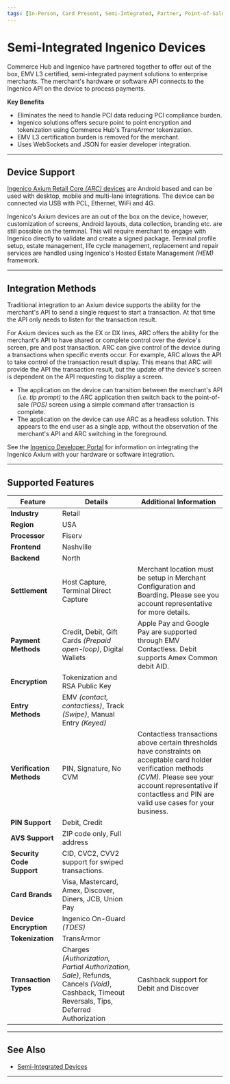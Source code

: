 ```yaml
---
tags: [In-Person, Card Present, Semi-Integrated, Partner, Point-of-Sale, Terminal, Device]
---
```


# Semi-Integrated Ingenico Devices

Commerce Hub and Ingenico have partnered together to offer out of the box, EMV L3 certified, semi-integrated payment solutions to enterprise merchants. The merchant's hardware or software API connects to the Ingenico API on the device to process payments.

**Key Benefits**

- Eliminates the need to handle PCI data reducing PCI compliance burden.
- Ingenico solutions offers secure point to point encryption and tokenization using Commerce Hub's TransArmor tokenization.
- EMV L3 certification burden is removed for the merchant.
- Uses WebSockets and JSON for easier developer integration.

---

## Device Support

[Ingenico Axium Retail Core *(ARC)* devices](https://ingenico.com/us-en/products-services/payment-terminals/axium) are Android based and can be used with desktop, mobile and multi-lane integrations. The device can be connected via USB with PCL, Ethernet, WiFi and 4G.

Ingenico's Axium devices are an out of the box on the device, however, customization of screens, Android layouts, data collection, branding etc. are still possible on the terminal. This will require merchant to engage with Ingenico directly to validate and create a signed package. Terminal profile setup, estate management, life cycle management, replacement and repair services are handled using Ingenico's Hosted Estate Management *(HEM)* framework.

---

## Integration Methods

Traditional integration to an Axium device supports the ability for the merchant's API to send a single request to start a transaction. At that time the API only needs to listen for the transaction result.

For Axium devices such as the EX or DX lines, ARC offers the ability for the merchant's API to have shared or complete control over the device's screen, pre and post transaction. ARC can give control of the device during a transactions when specific events occur. For example, ARC allows the API to take control of the transaction result display. This means that ARC will provide the API the transaction result, but the update of the device's screen is dependent on the API requesting to display a screen.

- The application on the device can transition between the merchant's API *(i.e. tip prompt)* to the ARC application then switch back to the point-of-sale *(POS)* screen using a simple command after transaction is complete.
- The application on the device can use ARC as a headless solution. This appears to the end user as a single app, without the observation of the merchant's API and ARC switching in the foreground.

See the [Ingenico Developer Portal](https://developer.ingenico.us/) for information on integrating the Ingenico Axium with your hardware or software integration.

---

## Supported Features

| Feature | Details | Additional Information |
| ----- | ----- | ----- |
| **Industry** | Retail | |
| **Region** | USA | |
| **Processor** | Fiserv | |
| **Frontend** | Nashville | |
| **Backend** | North | |
| **Settlement** | Host Capture, Terminal Direct Capture | Merchant location must be setup in Merchant Configuration and Boarding. Please see you account representative for more details. |
| **Payment Methods** | Credit, Debit, Gift Cards *(Prepaid open-loop)*, Digital Wallets | Apple Pay and Google Pay are supported through EMV Contactless. Debit supports Amex Common debit AID. |
| **Encryption** | Tokenization and RSA Public Key | |
| **Entry Methods** | EMV *(contact, contactless)*, Track *(Swipe)*, Manual Entry *(Keyed)* | |
| **Verification Methods** | PIN, Signature, No CVM | Contactless transactions above certain thresholds have constraints on acceptable card holder verification methods *(CVM)*. Please see your account representative if contactless and PIN are valid use cases for your business. |
| **PIN Support** | Debit, Credit | |
| **AVS Support** | ZIP code only, Full address | |
| **Security Code Support** | CID, CVC2, CVV2 support for swiped transactions. | |
| **Card Brands** | Visa, Mastercard, Amex, Discover, Diners, JCB, Union Pay | |
| **Device Encryption** | Ingenico On-Guard *(TDES)* | |
| **Tokenization** | TransArmor | |
| **Transaction Types** | Charges *(Authorization, Partial Authorization, Sale)*, Refunds, Cancels *(Void)*, Cashback, Timeout Reversals, Tips, Deferred Authorization | Cashback support for Debit and Discover |

---

## See Also

- [Semi-Integrated Devices](?path=docs/In-Person/Integrations/Semi-Integrated.md)

---
